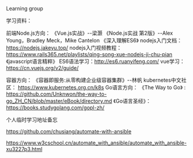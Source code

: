 Learning group


学习资料：

前端Node.js方向：
《Vue.js实战》--梁灏
《Node.js实战 第2版》--Alex Young，Bradley Meck，Mike Cantelon
《深入理解ES6》
nodejs入门文档：https://nodejs.jakeyu.top/
nodejs入门视频教程：
https://www.rails365.net/playlists/qing-song-xue-nodejs-ji-chu-pian
《javascript语言精粹》
ES6语法学习：http://es6.ruanyifeng.com/
vue学习：https://cn.vuejs.org/v2/guide/


容器方向：
《容器即服务:从零构建企业级容器集群》--林帆
kubernetes中文社区： https://www.kubernetes.org.cn/k8s
Go语言方向：
《The Way to Go》 : https://github.com/Unknwon/the-way-to-go_ZH_CN/blob/master/eBook/directory.md 
《Go语言圣经》： https://books.studygolang.com/gopl-zh/


个人临时学习地址备忘

https://github.com/chusiang/automate-with-ansible

https://www.w3cschool.cn/automate_with_ansible/automate_with_ansible-xu3227p3.html





